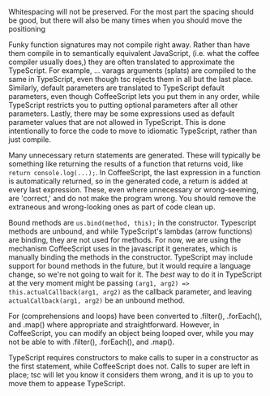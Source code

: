 
Whitespacing will not be preserved.  For the most part the spacing should be good, but there will also be many times when you should move the positioning

Funky function signatures may not compile right away.  Rather than have them compile in to semantically equivalent JavaScript, (i.e. what the coffee compiler usually does,) they are often translated to approximate the TypeScript.  For example, ... varags arguments (splats) are compiled to the same in TypeScript, even though tsc rejects them in all but the last place.  Similarly, default parameters are translated to TypeScript default parameters, even though CoffeeScript lets you put them in any order, while TypeScript restricts you to putting optional parameters after all other parameters.  Lastly, there may be some expressions used as default parameter values that are not allowed in TypeScript.
This is done intentionally to force the code to move to idiomatic TypeScript, rather than just compile.

Many unnecessary return statements are generated.  These will typically be something like returning the results of a function that returns void, like `return console.log(...);`. In CoffeeScript, the last expression in a function is automatically returned, so in the generated code, a return is added at every last expression.  These, even where unnecessary or wrong-seeming, are 'correct,' and do not make the program wrong.  You should remove the extraneous and wrong-looking ones as part of code clean up.

Bound methods are `us.bind(method, this);` in the constructor.  Typescript methods are unbound, and while TypeScript's lambdas (arrow functions) are binding, they are not used for methods.  For now, we are using the mechanism CoffeeScript uses in the javascript it generates, which is manually binding the methods in the constructor.  TypeScript may include support for bound methods in the future, but it would require a language change, so we're not going to wait for it.  The *best* way to do it in TypeScript at the very moment might be passing `(arg1, arg2) => this.actualCallback(arg1, arg2)` as the callback parameter, and leaving `actualCallback(arg1, arg2)` be an unbound method.

For (comprehensions and loops) have been converted to .filter(), .forEach(), and .map() where appropriate and straightforward.  However, in CoffeeScript, you can modify an object being looped over, while you may not be able to with .filter(), .forEach(), and .map().

TypeScript requires constructors to make calls to super in a constructor as the first statement, while CoffeeScript does not.  Calls to super are left in place; tsc will let you know it considers them wrong, and it is up to you to move them to appease TypeScript.
